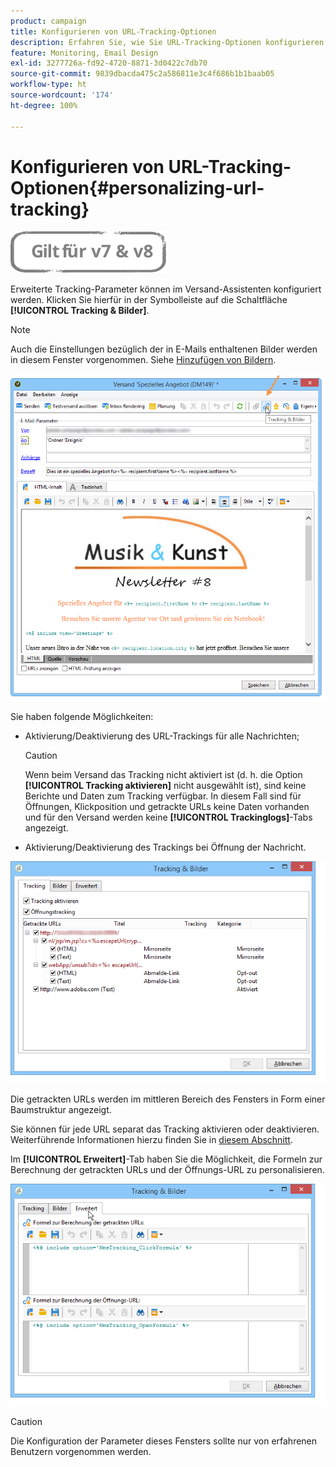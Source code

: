 ```yaml
---
product: campaign
title: Konfigurieren von URL-Tracking-Optionen
description: Erfahren Sie, wie Sie URL-Tracking-Optionen konfigurieren
feature: Monitoring, Email Design
exl-id: 3277726a-fd92-4720-8871-3d0422c7db70
source-git-commit: 9839dbacda475c2a586811e3c4f686b1b1baab05
workflow-type: ht
source-wordcount: '174'
ht-degree: 100%

---
```


# Konfigurieren von URL-Tracking-Optionen{#personalizing-url-tracking}

![](../../assets/common.svg)

Erweiterte Tracking-Parameter können im Versand-Assistenten konfiguriert werden. Klicken Sie hierfür in der Symbolleiste auf die Schaltfläche **[!UICONTROL Tracking &amp; Bilder]**.

>[!NOTE]
>
>Auch die Einstellungen bezüglich der in E-Mails enthaltenen Bilder werden in diesem Fenster vorgenommen. Siehe [Hinzufügen von Bildern](defining-the-email-content.md#adding-images).

![](assets/s_ncs_user_email_del_tracking_ico.png)

Sie haben folgende Möglichkeiten:

* Aktivierung/Deaktivierung des URL-Trackings für alle Nachrichten;

   >[!CAUTION]
   >
   >Wenn beim Versand das Tracking nicht aktiviert ist (d. h. die Option **[!UICONTROL Tracking aktivieren]** nicht ausgewählt ist), sind keine Berichte und Daten zum Tracking verfügbar. In diesem Fall sind für Öffnungen, Klickposition und getrackte URLs keine Daten vorhanden und für den Versand werden keine **[!UICONTROL Trackinglogs]**-Tabs angezeigt.

* Aktivierung/Deaktivierung des Trackings bei Öffnung der Nachricht.

![](assets/s_ncs_user_email_del_tracking_param.png)

Die getrackten URLs werden im mittleren Bereich des Fensters in Form einer Baumstruktur angezeigt.

Sie können für jede URL separat das Tracking aktivieren oder deaktivieren. Weiterführende Informationen hierzu finden Sie in [diesem Abschnitt](how-to-configure-tracked-links.md).

Im **[!UICONTROL Erweitert]**-Tab haben Sie die Möglichkeit, die Formeln zur Berechnung der getrackten URLs und der Öffnungs-URL zu personalisieren.

![](assets/s_ncs_user_email_del_tracking_param_adv.png)

>[!CAUTION]
>
>Die Konfiguration der Parameter dieses Fensters sollte nur von erfahrenen Benutzern vorgenommen werden.
